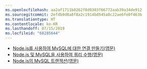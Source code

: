 ```yaml
---
ms.openlocfilehash: aa2af1711b8262f8d0303f66772aab39a34de912
ms.sourcegitcommit: 2efdb9d8a8f8a2c1914bd545a8c22ae6fe0f463b
ms.translationtype: HT
ms.contentlocale: ko-KR
ms.lasthandoff: 07/15/2019
ms.locfileid: "68285644"
---
```

* [Node.js를 사용하여 MySQL에 대한 연결 만들기(영문)](https://github.com/mysqljs/mysql/blob/master/Readme.md#establishing-connections)
* [Node.js 및 MySQL을 사용하여 쿼리 수행(영문)](https://github.com/mysqljs/mysql/blob/master/Readme.md#performing-queries)
* [Node.js의 MySQL 트랜잭션(영문)](https://github.com/mysqljs/mysql/blob/master/Readme.md#transactions)

